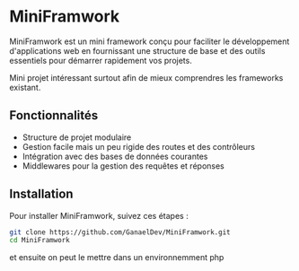 # MiniFramwork

MiniFramwork est un mini framework conçu pour faciliter le développement d'applications web en fournissant une structure de base et des outils essentiels pour démarrer rapidement vos projets.

Mini projet intéressant surtout afin de mieux comprendres les frameworks existant.

## Fonctionnalités

- Structure de projet modulaire
- Gestion facile mais un peu rigide des routes et des contrôleurs
- Intégration avec des bases de données courantes
- Middlewares pour la gestion des requêtes et réponses

## Installation

Pour installer MiniFramwork, suivez ces étapes :

```bash
git clone https://github.com/GanaelDev/MiniFramwork.git
cd MiniFramwork
```

et ensuite on peut le mettre dans un environnemment php
